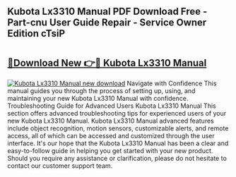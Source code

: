 ## Kubota Lx3310 Manual PDF Download Free - Part-cnu User Guide Repair - Service Owner Edition cTsiP

# <h2><a href="http://bc88960.oget.top/?id=Kubota+Lx3310+Manual">🔗Download New 👉🔴 Kubota Lx3310 Manual</a></h2>

[![Kubota Lx3310 Manual new download](https://i.imgur.com/5g1atiW.png)](http://bc88960.oget.top/?id=Kubota+Lx3310+Manual)
Navigate with Confidence This manual guides you through the process of setting up, using, and maintaining your new Kubota Lx3310 Manual with confidence. Troubleshooting Guide for Advanced Users Kubota Lx3310 Manual This section offers advanced troubleshooting tips for experienced users of your new Kubota Lx3310 Manual. Kubota Lx3310 Manual advanced features include object recognition, motion sensors, customizable alerts, and remote access, all of which can be accessed and customized through the user interface. It's our hope that the Kubota Lx3310 Manual has been a clear and easy-to-follow guide in helping you get started with your new product. Should you require any assistance or clarification, please do not hesitate to contact our customer support team.
